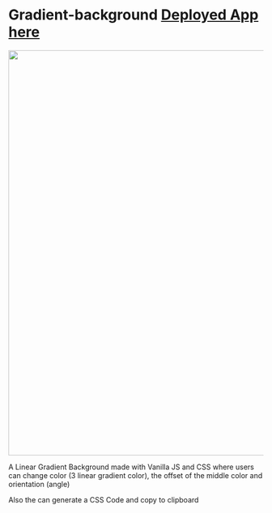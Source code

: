 # Gradient-background [Deployed App here](https://www.gonzalovidal.dev/gradient-background-generator-vanilla-js/)

<a href="https://www.gonzalovidal.dev/gradient-background-generator-vanilla-js/">
  <img src="https://i.postimg.cc/HxbpSKW5/gradient-bg-generator.gif" width="800">
</a> 

A Linear Gradient Background made with Vanilla JS and CSS where users can change color (3 linear gradient color), the offset of the middle color and orientation (angle)

Also the can generate a CSS Code and copy to clipboard
